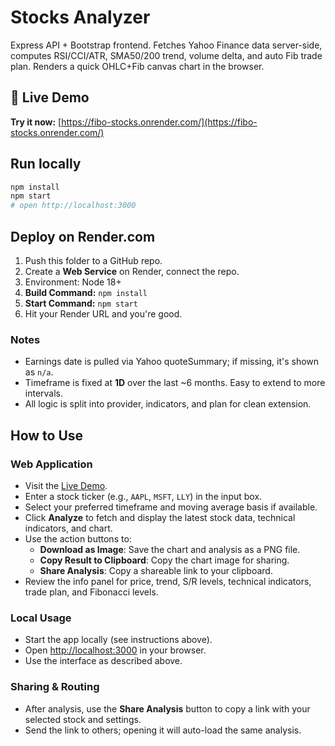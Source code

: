 # Stocks Analyzer

Express API + Bootstrap frontend. Fetches Yahoo Finance data server-side, computes RSI/CCI/ATR, SMA50/200 trend, volume delta, and auto Fib trade plan. Renders a quick OHLC+Fib canvas chart in the browser.

## 🚀 Live Demo

**Try it now:** [https://fibo-stocks.onrender.com/](https://fibo-stocks.onrender.com/)

## Run locally
```bash
npm install
npm start
# open http://localhost:3000
```

## Deploy on Render.com
1. Push this folder to a GitHub repo.
2. Create a **Web Service** on Render, connect the repo.
3. Environment: Node 18+
4. **Build Command:** `npm install`
5. **Start Command:** `npm start`
6. Hit your Render URL and you're good.

### Notes
- Earnings date is pulled via Yahoo quoteSummary; if missing, it's shown as `n/a`.
- Timeframe is fixed at **1D** over the last ~6 months. Easy to extend to more intervals.
- All logic is split into provider, indicators, and plan for clean extension.

## How to Use

### Web Application
- Visit the [Live Demo](https://fibo-stocks.onrender.com/).
- Enter a stock ticker (e.g., `AAPL`, `MSFT`, `LLY`) in the input box.
- Select your preferred timeframe and moving average basis if available.
- Click **Analyze** to fetch and display the latest stock data, technical indicators, and chart.
- Use the action buttons to:
  - **Download as Image**: Save the chart and analysis as a PNG file.
  - **Copy Result to Clipboard**: Copy the chart image for sharing.
  - **Share Analysis**: Copy a shareable link to your clipboard.
- Review the info panel for price, trend, S/R levels, technical indicators, trade plan, and Fibonacci levels.

### Local Usage
- Start the app locally (see instructions above).
- Open [http://localhost:3000](http://localhost:3000) in your browser.
- Use the interface as described above.

### Sharing & Routing
- After analysis, use the **Share Analysis** button to copy a link with your selected stock and settings.
- Send the link to others; opening it will auto-load the same analysis.
